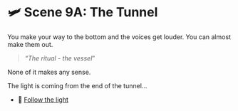 
# 🛩️ Scene 9A: The Tunnel

You make your way to the bottom and the voices get louder.
You can almost make them out.

> “*The ritual - the vessel*”

None of it makes any sense.

The light is coming from the end of the tunnel...

- 🧮 [Follow the light](./scene10A.md)
